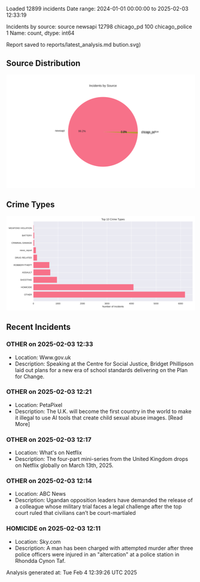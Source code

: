 
Loaded 12899 incidents
Date range: 2024-01-01 00:00:00 to 2025-02-03 12:33:19

Incidents by source:
source
newsapi           12798
chicago_pd          100
chicago_police        1
Name: count, dtype: int64

Report saved to reports/latest_analysis.md
bution.svg)

## Source Distribution
![Source Distribution](images/source_distribution.svg)

## Crime Types
![Crime Types](images/crime_types.svg)

## Recent Incidents

### OTHER on 2025-02-03 12:33
- Location: Www.gov.uk
- Description: Speaking at the Centre for Social Justice, Bridget Phillipson laid out plans for a new era of school standards delivering on the Plan for Change.


### OTHER on 2025-02-03 12:21
- Location: PetaPixel
- Description: The U.K. will become the first country in the world to make it illegal to use AI tools that create child sexual abuse images.
[Read More]


### OTHER on 2025-02-03 12:17
- Location: What's on Netflix
- Description: The four-part mini-series from the United Kingdom drops on Netflix globally on March 13th, 2025.


### OTHER on 2025-02-03 12:14
- Location: ABC News
- Description: Ugandan opposition leaders have demanded the release of a colleague whose military trial faces a legal challenge after the top court ruled that civilians can’t be court-martialed


### HOMICIDE on 2025-02-03 12:11
- Location: Sky.com
- Description: A man has been charged with attempted murder after three police officers were injured in an "altercation" at a police station in Rhondda Cynon Taf.

Analysis generated at: Tue Feb  4 12:39:26 UTC 2025
